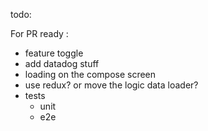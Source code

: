todo:

For PR ready :

- feature toggle
- add datadog stuff
- loading on the compose screen
- use redux? or move the logic data loader?
- tests
  - unit
  - e2e

